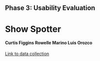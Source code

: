 ## Phase 3: Usability Evaluation

# Show Spotter

#### Curtis Figgins   Rowelle Marino   Luis Orozco

[Link to data collection](https://docs.google.com/spreadsheets/d/1NPHlq8AJrkLPIaopTqCFFZ1rRABsQXSCm-ZBkLn3VnE/edit?usp=sharing)
